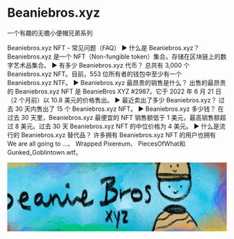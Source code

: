 # Beaniebros.xyz

一个有趣的无檐小便帽兄弟系列

Beaniebros.xyz NFT - 常见问题（FAQ）
▶ 什么是 Beaniebros.xyz？
Beaniebros.xyz 是一个 NFT（Non-fungible token）集合。存储在区块链上的数字艺术品集合。
▶ 有多少 Beaniebros.xyz 代币？
总共有 3,000 个 Beaniebros.xyz NFT。目前，553 位所有者的钱包中至少有一个 Beaniebros.xyz NTF。
▶ Beaniebros.xyz 最昂贵的销售是什么？
出售的最昂贵的 Beaniebros.xyz NFT 是 BeanieBros XYZ #2987。它于 2022 年 6 月 21 日（2 个月前）以 10.8 美元的价格售出。
▶ 最近卖出了多少 Beaniebros.xyz？
过去 30 天内售出了 15 个 Beaniebros.xyz NFT。
▶ Beaniebros.xyz 多少钱？
在过去 30 天里，Beaniebros.xyz 最便宜的 NFT 销售额低于 1 美元，最高销售额超过 8 美元。过去 30 天 Beaniebros.xyz NFT 的中位价格为 4 美元。
▶ 什么是流行的 Beaniebros.xyz 替代品？
许多拥有 Beaniebros.xyz NFT 的用户也拥有 We are all going to ...、 Wrapped Pixereum、 PiecesOfWhat和 Gunked_Goblintown.wtf。

![nft](微信截图_20220825170903.png)

